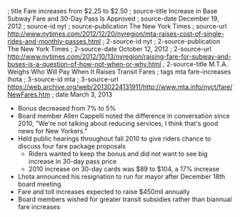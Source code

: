 ; title Fare increases from $2.25 to $2.50
; source-title Increase in Base Subway Fare and 30-Day Pass Is Approved
; source-date December 19, 2012
; source-id nyt
; source-publication The New York Times
; source-url http://www.nytimes.com/2012/12/20/nyregion/mta-raises-cost-of-single-rides-and-monthly-passes.html
; 2-source-id nyt
; 2-source-publication The New York Times
; 2-source-date October 12, 2012
; 2-source-url http://www.nytimes.com/2012/10/13/nyregion/raising-fare-for-subway-and-buses-is-a-question-of-how-not-when-or-why.html
; 2-source-title M.T.A. Weighs Who Will Pay When It Raises Transit Fares
; tags mta fare-increases lhota
; 3-source-id mta
; 3-source-url https://web.archive.org/web/20130224131911/http://www.mta.info/nyct/fare/NewFares.htm
; date March 3, 2013

- Bonus decreased from 7% to 5%
- Board member Allen Cappelli noted the difference in conversation since 2010, "We're not talking about reducing services, I think that's good news for New Yorkers."
- Held public hearings throughout fall 2010 to give riders chance to discuss four fare package proposals
  - Riders wanted to keep the bonus and did not want to see big increase in 30-day pass price
  - 2010 increase on 30-day cards was $89 to $104, a 17% increase
- Lhota announced his resignation to run for mayor after December 18th board meeting
- Fare and toll increases expected to raise $450mil annually
- Board members wished for greater transit subsidies rather than biannual fare increases
